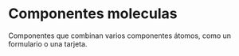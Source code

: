 # Componentes moleculas

Componentes que combinan varios componentes átomos, como un formulario o una tarjeta.

